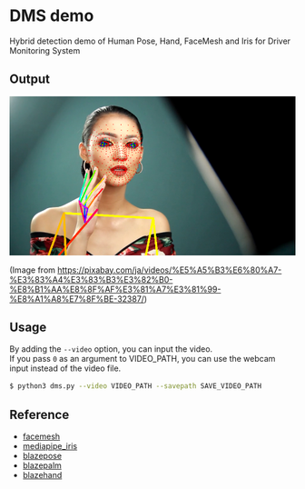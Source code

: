 # DMS demo

Hybrid detection demo of Human Pose, Hand, FaceMesh and Iris for Driver Monitoring System

## Output

<img src="demo.png">

(Image from https://pixabay.com/ja/videos/%E5%A5%B3%E6%80%A7-%E3%83%A4%E3%83%B3%E3%82%B0-%E8%B1%AA%E8%8F%AF%E3%81%A7%E3%81%99-%E8%A1%A8%E7%8F%BE-32387/)

## Usage

By adding the `--video` option, you can input the video.   
If you pass `0` as an argument to VIDEO_PATH, you can use the webcam input instead of the video file.
```bash
$ python3 dms.py --video VIDEO_PATH --savepath SAVE_VIDEO_PATH
```

## Reference

- [facemesh](https://github.com/axinc-ai/ailia-models/tree/master/face_recognition/facemesh)
- [mediapipe_iris](https://github.com/axinc-ai/ailia-models/tree/master/face_recognition/mediapipe_iris)
- [blazepose](https://github.com/axinc-ai/ailia-models/tree/master/pose_estimation/blazepose)
- [blazepalm](https://github.com/axinc-ai/ailia-models/tree/master/hand_detection/blazepalm)
- [blazehand](https://github.com/axinc-ai/ailia-models/tree/master/hand_recognition/blazehand)
